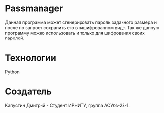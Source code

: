# Passmanager
 
Данная программа может сгенерировать пароль заданного размера и после по запросу сохранить его в зашифрованном виде.
Так же данную программу можно использовать и только для шифрования своих паролей.

# Технологии
Python
# Создатель
Капустин Дмитрий - Студент ИРНИТУ, группа АСУбз-23-1.
